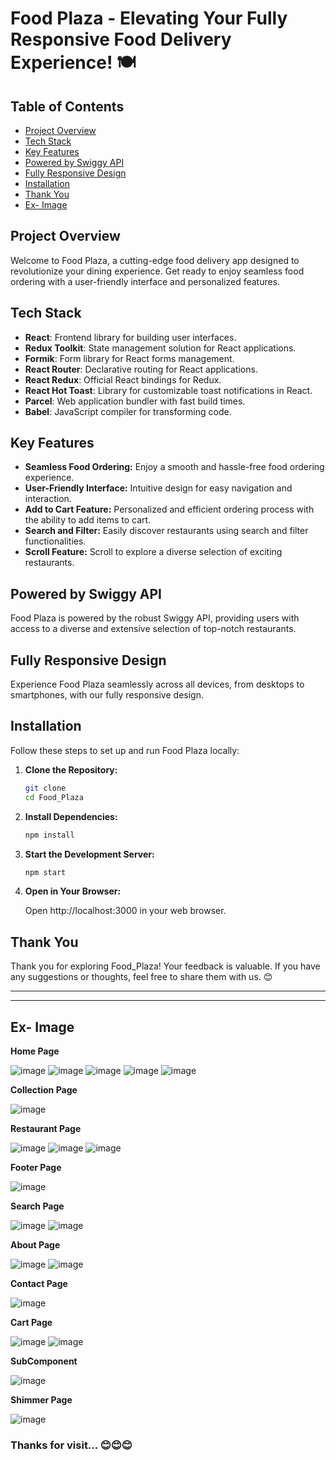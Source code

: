 # Food Plaza - Elevating Your Fully Responsive Food Delivery Experience! 🍽️



## Table of Contents

-   [Project Overview](#project-overview)
-   [Tech Stack](#tech-stack)
-   [Key Features](#key-features)
-   [Powered by Swiggy API](#powered-by-swiggy-api)
-   [Fully Responsive Design](#fully-responsive-design)
-   [Installation](#installation)
-   [Thank You](#thank-you)
-   [Ex- Image](#ex--image)

## Project Overview

Welcome to Food Plaza, a cutting-edge food delivery app designed to revolutionize your dining experience. Get ready to enjoy seamless food ordering with a user-friendly interface and personalized features.

## Tech Stack

-   **React**: Frontend library for building user interfaces.
-   **Redux Toolkit**: State management solution for React applications.
-   **Formik**: Form library for React forms management.
-   **React Router**: Declarative routing for React applications.
-   **React Redux**: Official React bindings for Redux.
-   **React Hot Toast**: Library for customizable toast notifications in React.
-   **Parcel**: Web application bundler with fast build times.
-   **Babel**: JavaScript compiler for transforming code.

## Key Features

-   **Seamless Food Ordering:** Enjoy a smooth and hassle-free food ordering experience.
-   **User-Friendly Interface:** Intuitive design for easy navigation and interaction.
-   **Add to Cart Feature:** Personalized and efficient ordering process with the ability to add items to cart.
-   **Search and Filter:** Easily discover restaurants using search and filter functionalities.
-   **Scroll Feature:** Scroll to explore a diverse selection of exciting restaurants.

## Powered by Swiggy API

Food Plaza is powered by the robust Swiggy API, providing users with access to a diverse and extensive selection of top-notch restaurants.

## Fully Responsive Design

Experience Food Plaza seamlessly across all devices, from desktops to smartphones, with our fully responsive design.

## Installation

Follow these steps to set up and run Food Plaza locally:

1. **Clone the Repository:**
    ```bash
    git clone 
    cd Food_Plaza
    ```
2. **Install Dependencies:**

    ```bash
    npm install
    ```

3. **Start the Development Server:**

    ```bash
    npm start
    ```

4. **Open in Your Browser:**

    Open http://localhost:3000 in your web browser.



## Thank You

Thank you for exploring Food_Plaza! Your feedback is valuable. If you have any suggestions or thoughts, feel free to share them with us. 😊

---

---

## Ex- Image

**Home Page**

![image](https://github.com/adityaastic/Food_Plaza/assets/126412088/5e85916d-1aa3-40eb-9cef-f5ef74998f02)
![image](https://github.com/adityaastic/Food_Plaza/assets/126412088/3081ec51-a474-4d26-b91d-b53956618dbf)
![image](https://github.com/adityaastic/Food_Plaza/assets/126412088/c895bfbd-a648-4e6c-8082-0393d0dda9cd)
![image](https://github.com/adityaastic/Food_Plaza/assets/126412088/202e1b60-955e-4f47-9b8f-cad9b9547317)
![image](https://github.com/adityaastic/Food_Plaza/assets/126412088/8e5cb44b-bc0a-4b67-b41b-67ece2b92aa6)

**Collection Page**

![image](https://github.com/adityaastic/Food_Plaza/assets/126412088/a383952a-3005-4e0f-a0a3-dd4bf81aa6f3)

**Restaurant Page**

![image](https://github.com/adityaastic/Food_Plaza/assets/126412088/8bedd5de-628e-4277-a781-e87c30847bbf)
![image](https://github.com/adityaastic/Food_Plaza/assets/126412088/9ed5fc8a-a3bb-402f-846d-2cf79da9dc0a)
![image](https://github.com/adityaastic/Food_Plaza/assets/126412088/6d7d7100-5add-4082-b290-6d28a05bf41e)

**Footer Page**

![image](https://github.com/adityaastic/Food_Plaza/assets/126412088/ed9f45ce-28c2-4406-b1fd-fa1858f5e20c)

**Search Page**

![image](https://github.com/adityaastic/Food_Plaza/assets/126412088/4f2d510e-58ac-4511-9c8d-58e950c98ba7)
![image](https://github.com/adityaastic/Food_Plaza/assets/126412088/b26f69a6-7e8e-427d-918f-8912fbded64b)

**About Page**

![image](https://github.com/adityaastic/Food_Plaza/assets/126412088/d0a16895-2e33-41d2-a3fe-260ecb963033)
![image](https://github.com/adityaastic/Food_Plaza/assets/126412088/89628633-f60d-4473-8604-b1762dad2995)

**Contact Page**

![image](https://github.com/adityaastic/Food_Plaza/assets/126412088/dc32adce-e50e-401d-9be6-631333e7dd6d)

**Cart Page**

![image](https://github.com/adityaastic/Food_Plaza/assets/126412088/a255acaf-b8a5-4570-842c-6330c05dc47d)
![image](https://github.com/adityaastic/Food_Plaza/assets/126412088/a5b15743-1cde-413c-9b8f-b56ab8867d3f)

**SubComponent**

![image](https://github.com/adityaastic/Food_Plaza/assets/126412088/f65a210a-1224-4dde-ba79-e895c6af5491)

**Shimmer Page**

![image](https://github.com/adityaastic/Food_Plaza/assets/126412088/5af8ce99-11d3-4d26-9608-e348b8743633)

### Thanks for visit... 😊😊😊
